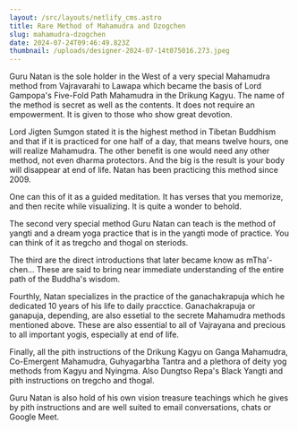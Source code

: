 ```yaml
---
layout: /src/layouts/netlify_cms.astro
title: Rare Method of Mahamudra and Dzogchen
slug: mahamudra-dzogchen
date: 2024-07-24T09:46:49.823Z
thumbnail: /uploads/designer-2024-07-14t075016.273.jpeg
---
```

Guru Natan is the sole holder in the West of a very special Mahamudra method from Vajravarahi to Lawapa which became the basis of Lord Gampopa's Five-Fold Path Mahamudra in the Drikung Kagyu. The name of the method is secret as well as the contents. It does not require an empowerment. It is given to those who show great devotion.

Lord Jigten Sumgon stated it is the highest method in Tibetan Buddhism and that if it is practiced for one half of a day, that means twelve hours, one will realize Mahamudra. The other benefit is one would need any other method, not even dharma protectors. And the big is the result is your body will disappear at end of life. Natan has been practicing this method since 2009.

One can this of it as a guided meditation. It has verses that you memorize, and then recite while visualizing. It is quite a wonder to behold.

The second very special method Guru Natan can teach is the method of yangti and a dream yoga practice that is in the yangti mode of practice. You can think of it as tregcho and thogal on steriods.

The third are the direct introductions that later became know as mTha'-chen... These are said to bring near immediate understanding of the entire path of the Buddha's wisdom.

Fourthly, Natan specializes in the practice of the ganachakrapuja which he dedicated 10 years of his life to daily pracctice. Ganachakrapuja or ganapuja, depending, are also essetial to the secrete Mahamudra methods mentioned above.  These are also essential to all of Vajrayana and precious to all important yogis, especially at end of life.

Finally, all the pith instructions of the Drikung Kagyu on Ganga Mahamudra, Co-Emergent Mahamudra, Guhyagarbha Tantra and a plethora of deity yog methods from Kagyu and Nyingma. Also  Dungtso Repa's Black Yangti and pith instructions on tregcho and thogal.

Guru Natan is also hold of his own vision treasure teachings which he gives by pith instructions and are well suited to email conversations, chats or Google Meet.